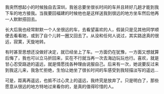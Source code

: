 我突然想起小的时候独自去深圳，我爸总要坐很长时间的车并且转好几趟才能到我下车的地方接我。当我要回福建的时候他也是这样送我到很远的地方坐车然后他再一人默默搭回去。

长大后我也经常默默一个人坐很远的车，去看望喜欢的人，假装只是见其他同学顺便去看看她，或到了自个儿转一圈又回去了。从没和任何人说过，其实路途真的很远，寂寞，天旋地转。

有时甚至思想还没做好决定，就已经坐上了车。一方面仍在犹豫，一方面又想就算后悔了，我也可以立马折回来，实在不行就当再一次去海边玩玩也行。喜欢，就是甘心忍受路途的遥远，就是情愿找各种理由说服自己。后来有一次，她说要反过来到我这儿来，我急忙拒绝，生怕让她坐了很长时间的车感受到我轻描淡写的遥远...

可是，距离再遥远，也抵不过心灵上的遥远，我终究是放弃了。只是明白了，那些愿意从很远的地方特地过来看你的，是真的值得珍惜的人。

